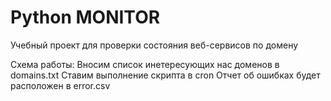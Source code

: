 # Python MONITOR
Учебный проект для проверки состояния веб-сервисов по домену

Схема работы:
Вносим список инетересующих нас доменов в domains.txt
Ставим выполнение скрипта в cron
Отчет об ошибках будет расположен в error.csv


